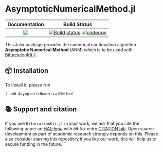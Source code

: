 # AsymptoticNumericalMethod.jl

| **Documentation**                                                               | **Build Status**                                                                                |
|:-------------------------------------------------------------------------------:|:-----------------------------------------------------------------------------------------------:|
| [![](https://img.shields.io/badge/docs-dev-blue.svg)](https://bifurcationkit.github.io/BifurcationKitDocs.jl/dev) | [![Build status](https://github.com/rveltz/AsymptoticNumericalMethod.jl/workflows/CI/badge.svg)](https://github.com/rveltz/AsymptoticNumericalMethod.jl/actions) [![codecov](https://codecov.io/gh/bifurcationkit/AsymptoticNumericalMethod.jl/branch/master/graph/badge.svg)](https://codecov.io/gh/bifurcationkit/AsymptoticNumericalMethod.jl) |

This Julia package provides the numerical continuation algorithm **Asymptotic Numerical Method** (ANM) which is to be used with [BifurcationKit.jl](https://github.com/bifurcationkit/BifurcationKit.jl).

## 📦 Installation

To install it, please run

`] add AsymptoticNumericalMethod`

## 📚 Support and citation
If you use `BifurcationKit.jl` in your work, we ask that you cite the following paper on [HAL-Inria](https://hal.archives-ouvertes.fr/hal-02902346) with *bibtex* entry [CITATION.bib](https://github.com/bifurcationkit/BifurcationKit.jl/blob/master/CITATION.bib). Open source development as part of academic research strongly depends on this. Please also consider starring this repository if you like our work, this will help us to secure funding in the future.```
